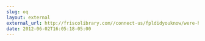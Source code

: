 ```yaml
---
slug: oq
layout: external
external_url: http://friscolibrary.com//connect-us/fpldidyouknow/were-having-meme-contest
date: 2012-06-02T16:05:18-05:00
---
```


